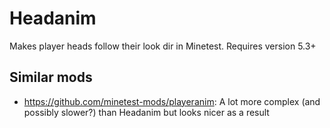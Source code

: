 # Headanim
Makes player heads follow their look dir in Minetest. Requires version 5.3+

## Similar mods
* https://github.com/minetest-mods/playeranim: A lot more complex (and possibly slower?) than Headanim but looks nicer as a result
